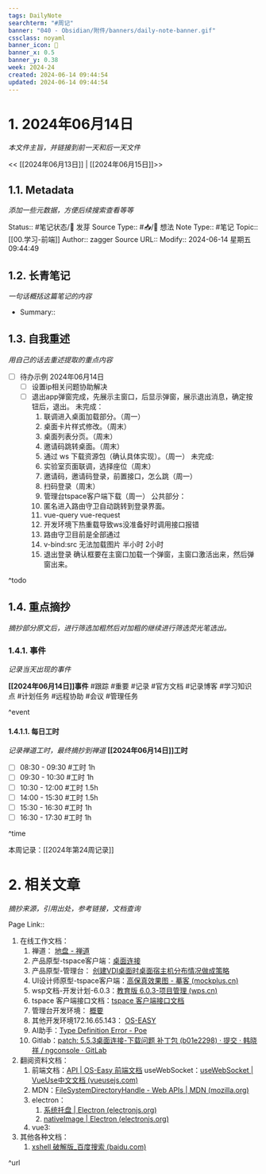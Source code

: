 ```yaml
---
tags: DailyNote
searchterm: "#周记"
banner: "040 - Obsidian/附件/banners/daily-note-banner.gif"
cssclass: noyaml
banner_icon: 💌
banner_x: 0.5
banner_y: 0.38
week: 2024-24
created: 2024-06-14 09:44:54
updated: 2024-06-14 09:44:54
---
```


# 1. 2024年06月14日

_本文件主旨，并链接到前一天和后一天文件_

<< [[2024年06月13日]] | [[2024年06月15日]]>>

## 1.1. Metadata

_添加一些元数据，方便后续搜索查看等等_

Status:: #笔记状态/🌱 发芽
Source Type:: #📥/💭 想法 
Note Type:: #笔记
Topic:: [[00.学习-前端]]
Author:: zagger
Source URL::
Modify:: 2024-06-14 星期五 09:44:49

## 1.2. 长青笔记

_一句话概括这篇笔记的内容_

- Summary::

## 1.3. 自我重述

_用自己的话去重述提取的重点内容_

- [ ] 待办示例 2024年06月14日
	- [ ] 设置ip相关问题协助解决
	- [ ] 退出app弹窗完成，先展示主窗口，后显示弹窗，展示退出消息，确定按钮后，退出。
		未完成：
		1. 联调进入桌面加载部分。（周一）
		2. 桌面卡片样式修改。（周末）
		3. 桌面列表分页。（周末）
		4. 邀请码跳转桌面。（周末）
		5. 通过 ws 下载资源包（确认具体实现）。（周一）
		未完成:
		1. 实验室页面联调，选择座位（周末）
		2.  邀请码，邀请码登录，前置接口，怎么跳（周一）
		3.  扫码登录（周末）
		4.  管理台tspace客户端下载（周一）
		公共部分：
		1. 匿名进入路由守卫自动跳转到登录界面。
		2. vue-query  vue-request   
		3. 开发环境下热重载导致ws没准备好时调用接口报错
		4. 路由守卫目前是全部通过
		5. v-bind:src 无法加载图片 半小时 2小时
		6. 退出登录 确认框要在主窗口加载一个弹窗，主窗口激活出来，然后弹窗出来。


^todo

## 1.4. 重点摘抄

_摘抄部分原文后，进行筛选加粗然后对加粗的继续进行筛选荧光笔选出。_

### 1.4.1. 事件

_记录当天出现的事件_

**[[2024年06月14日]]事件** 
#跟踪 #重要 #记录 #官方文档 #记录博客 #学习知识点 #计划任务 #远程协助 #会议 #管理任务

^event

#### 1.4.1.1. 每日工时

_记录禅道工时，最终摘抄到禅道_
**[[2024年06月14日]]工时**
- [ ] 08:30 - 09:30 #工时  1h
- [ ] 09:30 - 10:30 #工时  1h
- [ ] 10:30 - 12:00 #工时  1.5h
- [ ] 14:00 - 15:30 #工时  1.5h
- [ ] 15:30 - 16:30 #工时  1h
- [ ] 16:30 - 17:30 #工时  1h

^time

本周记录：[[2024年第24周记录]]

# 2. 相关文章

_摘抄来源，引用出处，参考链接，文档查询_

Page Link::
1. 在线工作文档：
	1. 禅道： [地盘 - 禅道](http://172.16.203.12/zentao/my/)
	2. 产品原型-tspace客户端：[桌面连接](http://172.16.203.30:8005/%E6%95%99%E8%82%B2%E6%A1%8C%E9%9D%A2%E4%BA%91%E7%B3%BB%E5%88%976.0.3/TSpace%E5%AE%A2%E6%88%B7%E7%AB%AF/#id=jal676&p=%E6%A1%8C%E9%9D%A2%E8%BF%9E%E6%8E%A5_1&g=1)
	3. 产品原型-管理台： [创建VDI桌面时桌面宿主机分布情况做成策略](http://172.16.203.30:8005/%E6%95%99%E8%82%B2%E6%A1%8C%E9%9D%A2%E4%BA%91%E7%B3%BB%E5%88%976.0.3/YD/start.html#id=fz6qb0&p=%E5%88%9B%E5%BB%BAvdi%E6%A1%8C%E9%9D%A2%E6%97%B6%E6%A1%8C%E9%9D%A2%E5%AE%BF%E4%B8%BB%E6%9C%BA%E5%88%86%E5%B8%83%E6%83%85%E5%86%B5%E5%81%9A%E6%88%90%E7%AD%96%E7%95%A5&g=1)
	4. UI设计师原型-tspace客户端：[高保真效果图 - 摹客 (mockplus.cn)](https://app.mockplus.cn/app/9XOYNRqAy/develop/design/Q_Bwdf_JiR)
	5. wsp文档-开发计划-6.0.3：[教育版 6.0.3-项目管理 (wps.cn)](https://pm.wps.cn/?vcl_cli=st&group_id=1769798260#/project/1712625117321129)
	6. tspace 客户端接口文档：[tspace 客户端接口文档](http://192.168.0.161:4999/web/#/p/bc9c7ef7dedba6c2570857cae614cc7e)
	7. 管理台开发环境： [概要](http://localhost:8080/#/summary)
	8. 其他开发环境172.16.65.143： [OS-EASY](https://172.16.65.143/#/login?next=%2Ftemplate%2Fteach)
	9. AI助手：[Type Definition Error - Poe](https://poe.com/chat/2am17v35iq6kl2yxe6s)
	10. Gitlab：[patch: 5.5.3桌面连接-下载问题 补丁包 (b01e2298) · 提交 · 韩晓祥 / ngconsole · GitLab](http://172.16.203.254/hanxiaoxiang/ngconsole/-/commit/b01e2298a3212de372cadc73057af1017f46f83a)
2. 翻阅资料文档：
	1. 前端文档：[API | OS-Easy 前端文档](http://192.168.0.161/fedoc/new-vdi-client/api.html)
	   useWebSocket：[useWebSocket | VueUse中文文档 (vueusejs.com)](https://www.vueusejs.com/core/useWebSocket/#type-declarations)
	2. MDN：[FileSystemDirectoryHandle - Web APIs | MDN (mozilla.org)](https://developer.mozilla.org/en-US/docs/Web/API/FileSystemDirectoryHandle)
	3. electron：
		1. [系统托盘 | Electron (electronjs.org)](https://www.electronjs.org/zh/docs/latest/api/tray#traydisplayballoonoptions-windows)
		2. [nativeImage | Electron (electronjs.org)](https://www.electronjs.org/zh/docs/latest/api/native-image)
	4. vue3:
3. 其他各种文档：
	1. [xshell 破解版_百度搜索 (baidu.com)](https://www.baidu.com/s?ie=utf-8&f=8&rsv_bp=1&rsv_idx=2&ch=&tn=68018901_16_pg&bar=&wd=xshell+%E7%A0%B4%E8%A7%A3%E7%89%88&rsv_spt=1&oq=xshell%2520%25E5%2585%258D%25E8%25B4%25B9%25E7%2589%2588&rsv_pq=d53757fb0082870c&rsv_t=0c7a7AksdzcT14d8N6XH7dWBDAJOtbNO4ezLXQRy%2Fl2WJ8nqwvqqMP9fsTgUsyhBFIeHnEQ&rqlang=cn&rsv_enter=0&rsv_btype=t&prefixsug=xshell%2520%25E7%25A0%25B4%25E8%25A7%25A3%25E7%2589%2588&rsp=2&rsv_dl=tb&inputT=43828)

^url
